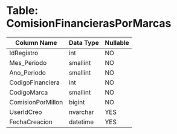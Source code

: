 # Table: ComisionFinancierasPorMarcas

| Column Name | Data Type | Nullable |
|-------------|-----------|----------|
| IdRegistro | int | NO |
| Mes_Periodo | smallint | NO |
| Ano_Periodo | smallint | NO |
| CodigoFinanciera | int | NO |
| CodigoMarca | smallint | NO |
| ComisionPorMillon | bigint | NO |
| UserIdCreo | nvarchar | YES |
| FechaCreacion | datetime | YES |
